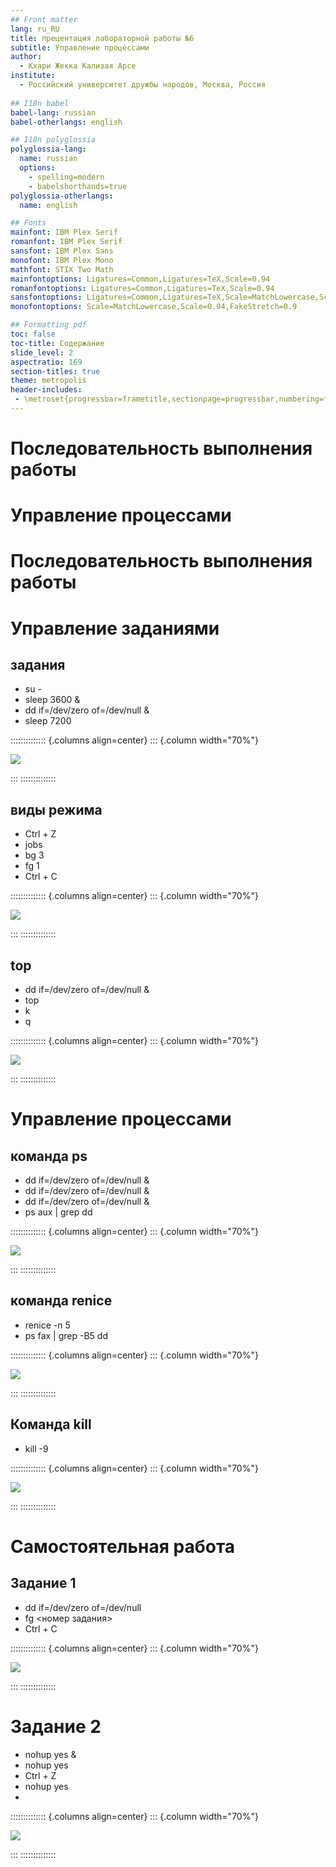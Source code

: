 ```yaml
---
## Front matter
lang: ru_RU
title: прецентация лабораторной работы №6
subtitle: Управление процессами
author:
  - Кхари Жекка Кализая Арсе
institute:
  - Российский университет дружбы народов, Москва, Россия
  
## I18n babel
babel-lang: russian
babel-otherlangs: english

## I18n polyglossia
polyglossia-lang:
  name: russian
  options:
	- spelling=modern
	- babelshorthands=true
polyglossia-otherlangs:
  name: english

## Fonts
mainfont: IBM Plex Serif
romanfont: IBM Plex Serif
sansfont: IBM Plex Sans
monofont: IBM Plex Mono
mathfont: STIX Two Math
mainfontoptions: Ligatures=Common,Ligatures=TeX,Scale=0.94
romanfontoptions: Ligatures=Common,Ligatures=TeX,Scale=0.94
sansfontoptions: Ligatures=Common,Ligatures=TeX,Scale=MatchLowercase,Scale=0.94
monofontoptions: Scale=MatchLowercase,Scale=0.94,FakeStretch=0.9

## Formatting pdf
toc: false
toc-title: Содержание
slide_level: 2
aspectratio: 169
section-titles: true
theme: metropolis
header-includes:
 - \metroset{progressbar=frametitle,sectionpage=progressbar,numbering=fraction}
---
```


# Последовательность выполнения работы

# Управление процессами

# Последовательность выполнения работы

# Управление заданиями

## задания

- su -
- sleep 3600 &
- dd if=/dev/zero of=/dev/null &
- sleep 7200

:::::::::::::: {.columns align=center}
::: {.column width="70%"}

![](./image/2.png) 

:::
::::::::::::::


## виды режима

- Ctrl + Z 
- jobs
- bg 3
- fg 1
- Ctrl + C

:::::::::::::: {.columns align=center}
::: {.column width="70%"}

![](./image/10.png) 

:::
::::::::::::::


## top


- dd if=/dev/zero of=/dev/null &
- top
- k
- q

:::::::::::::: {.columns align=center}
::: {.column width="70%"}

![](./image/14.png) 

:::
::::::::::::::

# Управление процессами

## команда ps

- dd if=/dev/zero of=/dev/null &
- dd if=/dev/zero of=/dev/null &
- dd if=/dev/zero of=/dev/null &
- ps aux | grep dd

:::::::::::::: {.columns align=center}
::: {.column width="70%"}

![](./image/19.png) 

:::
::::::::::::::


## команда renice

- renice -n 5 <PID>
- ps fax | grep -B5 dd

:::::::::::::: {.columns align=center}
::: {.column width="70%"}

![](./image/21.png) 

:::
::::::::::::::


## Команда kill 

- kill -9 <PID>


:::::::::::::: {.columns align=center}
::: {.column width="70%"}

![](./image/49.png) 

:::
::::::::::::::


# Самостоятельная работа

## Задание 1

- dd if=/dev/zero of=/dev/null
- fg <номер задания>
- Ctrl + C


:::::::::::::: {.columns align=center}
::: {.column width="70%"}

![](./image/25.png) 

:::
::::::::::::::

# Задание 2

- nohup yes &
- nohup yes
- Ctrl + Z
- nohup yes
-









:::::::::::::: {.columns align=center}
::: {.column width="70%"}

![](./image/1.png) 

:::
::::::::::::::




